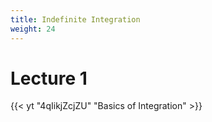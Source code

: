 ```yaml
---
title: Indefinite Integration
weight: 24
---
```

# Lecture 1 

{{< yt "4qIikjZcjZU" "Basics of Integration" >}}
